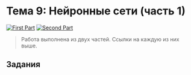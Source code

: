 # Тема 9: Нейронные сети (часть 1)

[![First Part](https://colab.research.google.com/assets/colab-badge.svg)]()
[![Second Part](https://colab.research.google.com/assets/colab-badge.svg)]()

> Работа выполнена из двух частей. Ссылки на каждую из них выше.

## Задания
